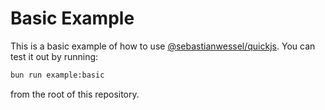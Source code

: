 # Basic Example

This is a basic example of how to use [@sebastianwessel/quickjs](https://github.com/sebastianwessel/quickjs). You can test it out by running:

```sh
bun run example:basic
```

from the root of this repository.
